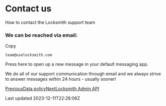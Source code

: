 # Contact us

How to contact the Locksmith support team

### We can be reached via email:

Copy

    team@uselocksmith.com

Press here to open up a new message in your default messaging app.

We do all of our support communication through email and we always strive to answer messages within 24 hours - usually sooner!

[PreviousData policy](/policies/data)[NextLocksmith Admin API](/developer-tools/locksmith-admin-api)

Last updated 2023-12-11T22:28:06Z